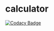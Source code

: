 # calculator

[![Codacy Badge](https://api.codacy.com/project/badge/Grade/b5494548fd1a4beaaf1bbfe8804efe31)](https://app.codacy.com/gh/sanket1411-svg/calculator?utm_source=github.com&utm_medium=referral&utm_content=sanket1411-svg/calculator&utm_campaign=Badge_Grade)